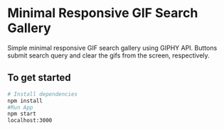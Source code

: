 # Minimal Responsive GIF Search Gallery

Simple minimal responsive GIF search gallery using GIPHY API.  Buttons submit search query and clear the gifs from the screen, respectively.

## To get started
```sh
# Install dependencies
npm install
#Run App
npm start
localhost:3000
